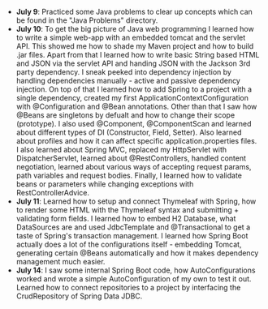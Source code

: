 - **July 9**: Practiced some Java problems to clear up concepts which can be found in the "Java Problems" directory.
- **July 10**: To get the big picture of Java web programming I learned how to write a simple web-app with an embedded tomcat and the servlet API. This showed me how to shade my Maven project and how to build .jar files. Apart from that I learned how to write basic String based HTML and JSON via the servlet API and handing JSON with the Jackson 3rd party dependency. I sneak peeked into dependency injection by handling dependencies manually - active and passive dependency injection.
On top of that I learned how to add Spring to a project with a single dependency, created my first ApplicationContextConfiguration with @Configuration and @Bean annotations. Other than that I saw how @Beans are singletons by defualt and how to change their scope (prototype). I also used @Component, @ComponentScan and learned about different types of DI (Constructor, Field, Setter). Also learned about profiles and how it can affect specific application.properties files.
I also learned about Spring MVC, replaced my HttpServlet with DispatcherServlet, learned about @RestControllers, handled content negotiation, learned about various ways of accepting request params, path variables and request bodies. Finally, I learned how to validate beans or parameters while changing exceptions with RestControllerAdvice.
- **July 11**: Learned how to setup and connect Thymeleaf with Spring, how to render some HTML with the Thymeleaf syntax and submitting + validating form fields.
I learned how to embed H2 Database, what DataSources are and used JdbcTemplate and @Transactional to get a taste of Spring's transaction management.
I learned how Spring Boot actually does a lot of the configurations itself - embedding Tomcat, generating certain @Beans automatically and how it makes dependency management much easier.
- **July 14**: I saw some internal Spring Boot code, how AutoConfigurations worked and wrote a simple AutoConfiguration of my own to test it out. Learned how to connect repositories to a project by interfacing the CrudRepository of Spring Data JDBC.